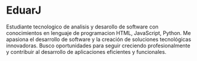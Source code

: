 # EduarJ
Estudiante tecnologico de analisis y desarollo de software con conocimientos en lenguaje de programacion HTML, JavaScript, Python. Me apasiona el desarrollo de software y la creación de soluciones tecnológicas innovadoras. Busco oportunidades para seguir creciendo profesionalmente y contribuir al desarrollo de aplicaciones eficientes y funcionales.
